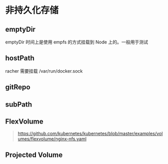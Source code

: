 # 非持久化存储

## emptyDir

emptyDir 时间上是使用 empfs 的方式挂载到 Node 上的。一般用于测试

## hostPath

racher 需要挂载 /var/run/docker.sock

## gitRepo


## subPath

## FlexVolume

> https://github.com/kubernetes/kubernetes/blob/master/examples/volumes/flexvolume/nginx-nfs.yaml

## Projected Volume